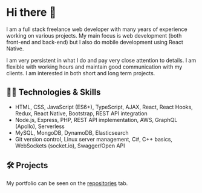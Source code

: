 # Hi there 👋

I am a full stack freelance web developer with many years of experience working on various projects. My main focus is web development (both front-end and back-end) but I also do mobile development using React Native. 

I am very persistent in what I do and pay very close attention to details. I am flexible with working hours and maintain good communication with my clients. I am interested in both short and long term projects.

## 👨‍💻 Technologies & Skills

- HTML, CSS, JavaScript (ES6+), TypeScript, AJAX, React, React Hooks, Redux, React Native, Bootstrap, REST API integration
- Node.js, Express, PHP, REST API implementation, AWS, GraphQL (Apollo), Serverless
- MySQL, MongoDB, DynamoDB, Elasticsearch
- Git version control, Linux server management, C#, C++ basics, WebSockets (socket.io), Swagger/Open API

## 🛠️ Projects

My portfolio can be seen on the [repositories](https://github.com/fifi98?tab=repositories) tab.
